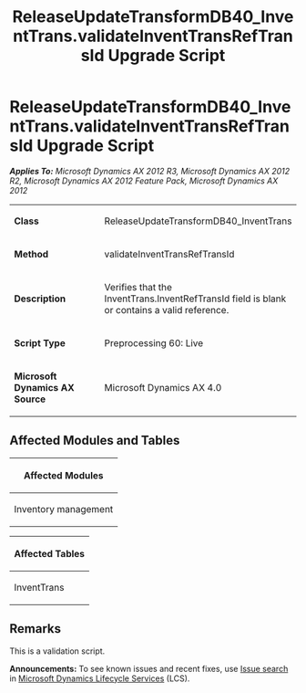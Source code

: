 ﻿---
title: ReleaseUpdateTransformDB40_InventTrans.validateInventTransRefTransId Upgrade Script
TOCTitle: ReleaseUpdateTransformDB40_InventTrans.validateInventTransRefTransId Upgrade Script
ms:assetid: bcf1501d-8867-410f-8c8e-4e05d37b119e
ms:mtpsurl: https://msdn.microsoft.com/en-us/library/JJ686682(v=AX.60)
ms:contentKeyID: 49710880
ms.date: 05/18/2015
mtps_version: v=AX.60
---

# ReleaseUpdateTransformDB40\_InventTrans.validateInventTransRefTransId Upgrade Script 


_**Applies To:** Microsoft Dynamics AX 2012 R3, Microsoft Dynamics AX 2012 R2, Microsoft Dynamics AX 2012 Feature Pack, Microsoft Dynamics AX 2012_

<table>
<colgroup>
<col style="width: 50%" />
<col style="width: 50%" />
</colgroup>
<tbody>
<tr class="odd">
<td><p><strong>Class</strong></p></td>
<td><p>ReleaseUpdateTransformDB40_InventTrans</p></td>
</tr>
<tr class="even">
<td><p><strong>Method</strong></p></td>
<td><p>validateInventTransRefTransId</p></td>
</tr>
<tr class="odd">
<td><p><strong>Description</strong></p></td>
<td><p>Verifies that the InventTrans.InventRefTransId field is blank or contains a valid reference.</p></td>
</tr>
<tr class="even">
<td><p><strong>Script Type</strong></p></td>
<td><p>Preprocessing 60: Live</p></td>
</tr>
<tr class="odd">
<td><p><strong>Microsoft Dynamics AX Source</strong></p></td>
<td><p>Microsoft Dynamics AX 4.0</p></td>
</tr>
</tbody>
</table>


## Affected Modules and Tables

<table>
<colgroup>
<col style="width: 100%" />
</colgroup>
<thead>
<tr class="header">
<th><p>Affected Modules</p></th>
</tr>
</thead>
<tbody>
<tr class="odd">
<td><p>Inventory management</p></td>
</tr>
</tbody>
</table>


<table>
<colgroup>
<col style="width: 100%" />
</colgroup>
<thead>
<tr class="header">
<th><p>Affected Tables</p></th>
</tr>
</thead>
<tbody>
<tr class="odd">
<td><p>InventTrans</p></td>
</tr>
</tbody>
</table>


## Remarks

This is a validation script.

  
**Announcements:** To see known issues and recent fixes, use [Issue search](http://go.microsoft.com/fwlink/?linkid=389258) in [Microsoft Dynamics Lifecycle Services](http://go.microsoft.com/fwlink/?linkid=306505) (LCS).

